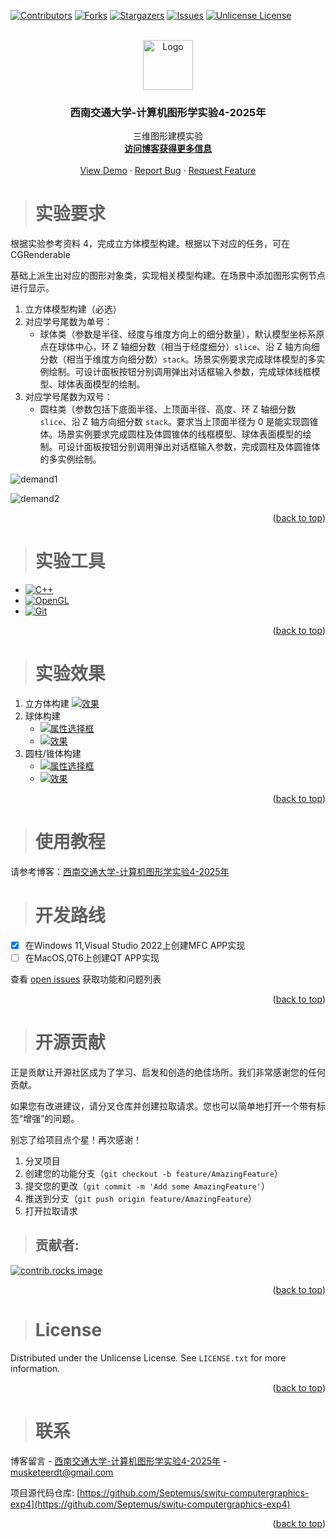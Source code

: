 ﻿<a id="readme-top"></a>
<!--
*** Thanks for checking out the swjtu-computergraphics-exp. If you have a suggestion
*** that would make this better, please fork the repo and create a pull request
*** or simply open an issue with the tag "enhancement".
*** Don't forget to give the project a star!
*** Thanks again! Now go create something AMAZING! :D
-->



<!-- PROJECT SHIELDS -->
<!--
*** I'm using markdown "reference style" links for readability.
*** Reference links are enclosed in brackets [ ] instead of parentheses ( ).
*** See the bottom of this document for the declaration of the reference variables
*** for contributors-url, forks-url, etc. This is an optional, concise syntax you may use.
*** https://www.markdownguide.org/basic-syntax/#reference-style-links
-->
[![Contributors][contributors-shield]][contributors-url]
[![Forks][forks-shield]][forks-url]
[![Stargazers][stars-shield]][stars-url]
[![Issues][issues-shield]][issues-url]
[![Unlicense License][license-shield]][license-url]



<!-- PROJECT LOGO -->
<br />
<div align="center">
  <a href="https://github.com/Septemus/swjtu-computergraphics-exp4">
    <img src="images/logo.png" alt="Logo" width="80" height="80">
  </a>

  <h3 align="center">西南交通大学-计算机图形学实验4-2025年</h3>

  <p align="center">
    三维图形建模实验
    <br />
    <a href="https://septemus.github.io/computer_graphics_exp4/"><strong>访问博客获得更多信息</strong></a>
    <br />
    <br />
    <a href="https://github.com/Septemus/swjtu-computergraphics-exp4">View Demo</a>
    &middot;
    <a href="https://github.com/Septemus/swjtu-computergraphics-exp4/issues/new?labels=bug&template=bug-report---.md">Report Bug</a>
    &middot;
    <a href="https://github.com/Septemus/swjtu-computergraphics-exp4/issues/new?labels=enhancement&template=feature-request---.md">Request Feature</a>
  </p>
</div>



<!-- ABOUT THE PROJECT -->
> # 实验要求


根据实验参考资料 4，完成立方体模型构建。根据以下对应的任务，可在 CGRenderable

基础上派生出对应的图形对象类，实现相关模型构建。在场景中添加图形实例节点进行显示。

1. 立方体模型构建（必选）
2. 对应学号尾数为单号：
    - 球体类（参数是半径、经度与维度方向上的细分数量），默认模型坐标系原点在球体中心，环 Z 轴细分数（相当于经度细分）`slice`、沿 Z 轴方向细分数（相当于维度方向细分数）`stack`。场景实例要求完成球体模型的多实例绘制。可设计面板按钮分别调用弹出对话框输入参数，完成球体线框模型、球体表面模型的绘制。
3. 对应学号尾数为双号：
    - 圆柱类（参数包括下底面半径、上顶面半径、高度、环 Z 轴细分数 `slice`、沿 Z 轴方向细分数 `stack`。要求当上顶面半径为 0 是能实现圆锥体。场景实例要求完成圆柱及体圆锥体的线框模型、球体表面模型的绘制。可设计面板按钮分别调用弹出对话框输入参数，完成圆柱及体圆锥体的多实例绘制。

![demand1](/images/demand1.png)

![demand2](/images/demand2.png)


<p align="right">(<a href="#readme-top">back to top</a>)</p>



> # 实验工具



- [![C++][C++]][C++-url]
- [![OpenGL][OpenGL]][OpenGL-url]
- [![Git][Git]][Git-url]

<p align="right">(<a href="#readme-top">back to top</a>)</p>



<!-- GETTING STARTED -->
> # 实验效果


1. 立方体构建
    [![效果][result]](https://example.com) 
1. 球体构建
    - [![属性选择框][result2]](https://example.com)
    - [![效果][result3]](https://example.com)
1. 圆柱/锥体构建
    - [![属性选择框][result4]](https://example.com)
    - [![效果][result5]](https://example.com)

<p align="right">(<a href="#readme-top">back to top</a>)</p>


> # 使用教程

请参考博客：[西南交通大学-计算机图形学实验4-2025年](https://septemus.github.io/computer_graphics_exp4/)



<!-- ROADMAP -->
> # 开发路线

- [x] 在Windows 11,Visual Studio 2022上创建MFC APP实现
- [ ] 在MacOS,QT6上创建QT APP实现

查看 [open issues](https://github.com/Septemus/swjtu-computergraphics-exp4/issues) 获取功能和问题列表

<p align="right">(<a href="#readme-top">back to top</a>)</p>



<!-- CONTRIBUTING -->
> # 开源贡献

正是贡献让开源社区成为了学习、启发和创造的绝佳场所。我们非常感谢您的任何贡献。

如果您有改进建议，请分叉仓库并创建拉取请求。您也可以简单地打开一个带有标签“增强”的问题。

别忘了给项目点个星！再次感谢！

1. 分叉项目
2. 创建您的功能分支（`git checkout -b feature/AmazingFeature`）
3. 提交您的更改（`git commit -m 'Add some AmazingFeature'`）
4. 推送到分支（`git push origin feature/AmazingFeature`）
5. 打开拉取请求

> ## 贡献者:

<a href="https://github.com/Septemus/swjtu-computergraphics-exp4/graphs/contributors">
  <img src="https://contrib.rocks/image?repo=septemus/swjtu-computergraphics-exp4" alt="contrib.rocks image" />
</a>

<p align="right">(<a href="#readme-top">back to top</a>)</p>



<!-- LICENSE -->
> # License

Distributed under the Unlicense License. See `LICENSE.txt` for more information.

<p align="right">(<a href="#readme-top">back to top</a>)</p>



<!-- CONTACT -->
> # 联系

博客留言 - [西南交通大学-计算机图形学实验4-2025年](https://septemus.github.io/computer_graphics_exp4/) - [musketeerdt@gmail.com](musketeerdt@gmail.com)

项目源代码仓库: [https://github.com/Septemus/swjtu-computergraphics-exp4](https://github.com/Septemus/swjtu-computergraphics-exp4)

<p align="right">(<a href="#readme-top">back to top</a>)</p>





<!-- MARKDOWN LINKS & IMAGES -->
<!-- https://www.markdownguide.org/basic-syntax/#reference-style-links -->
[contributors-shield]: https://img.shields.io/github/contributors/septemus/swjtu-computergraphics-exp4.svg?style=for-the-badge
[contributors-url]: https://github.com/Septemus/swjtu-computergraphics-exp4/graphs/contributors
[forks-shield]: https://img.shields.io/github/forks/septemus/swjtu-computergraphics-exp4.svg?style=for-the-badge
[forks-url]: https://github.com/Septemus/swjtu-computergraphics-exp4/network/members
[stars-shield]: https://img.shields.io/github/stars/septemus/swjtu-computergraphics-exp4.svg?style=for-the-badge
[stars-url]: https://github.com/Septemus/swjtu-computergraphics-exp4/stargazers
[issues-shield]: https://img.shields.io/github/issues/septemus/swjtu-computergraphics-exp4.svg?style=for-the-badge
[issues-url]: https://github.com/Septemus/swjtu-computergraphics-exp4/issues
[license-shield]: https://img.shields.io/github/license/septemus/swjtu-computergraphics-exp4.svg?style=for-the-badge
[license-url]: https://github.com/Septemus/swjtu-computergraphics-exp4/blob/master/LICENSE.txt
[linkedin-shield]: https://img.shields.io/badge/-LinkedIn-black.svg?style=for-the-badge&logo=linkedin&colorB=555
[linkedin-url]: https://linkedin.com/in/septemus
[product-screenshot]: images/screenshot.png
[result]: images/result.png
[result2]: images/result2.png
[result3]: images/result3.png
[result4]: images/result4.png
[result5]: images/result5.png
[Next.js]: https://img.shields.io/badge/next.js-000000?style=for-the-badge&logo=nextdotjs&logoColor=white
[C++]: https://img.shields.io/badge/c++-000000?style=for-the-badge&logo=cplusplus&logoColor=white
[C++-url]: https://en.wikipedia.org/wiki/C++
[OpenGL]: https://img.shields.io/badge/opengl-000000?style=for-the-badge&logo=opengl&logoColor=white
[OpenGL-url]: https://www.opengl.org/
[Git]: https://img.shields.io/badge/Git-000000?style=for-the-badge&logo=git&logoColor=white
[Git-url]: https://git-scm.com/downloads
[Next-url]: https://nextjs.org/
[React.js]: https://img.shields.io/badge/React-20232A?style=for-the-badge&logo=react&logoColor=61DAFB
[React-url]: https://reactjs.org/
[Vue.js]: https://img.shields.io/badge/Vue.js-35495E?style=for-the-badge&logo=vuedotjs&logoColor=4FC08D
[Vue-url]: https://vuejs.org/
[Angular.io]: https://img.shields.io/badge/Angular-DD0031?style=for-the-badge&logo=angular&logoColor=white
[Angular-url]: https://angular.io/
[Svelte.dev]: https://img.shields.io/badge/Svelte-4A4A55?style=for-the-badge&logo=svelte&logoColor=FF3E00
[Svelte-url]: https://svelte.dev/
[Laravel.com]: https://img.shields.io/badge/Laravel-FF2D20?style=for-the-badge&logo=laravel&logoColor=white
[Laravel-url]: https://laravel.com
[Bootstrap.com]: https://img.shields.io/badge/Bootstrap-563D7C?style=for-the-badge&logo=bootstrap&logoColor=white
[Bootstrap-url]: https://getbootstrap.com
[JQuery.com]: https://img.shields.io/badge/jQuery-0769AD?style=for-the-badge&logo=jquery&logoColor=white
[JQuery-url]: https://jquery.com 
